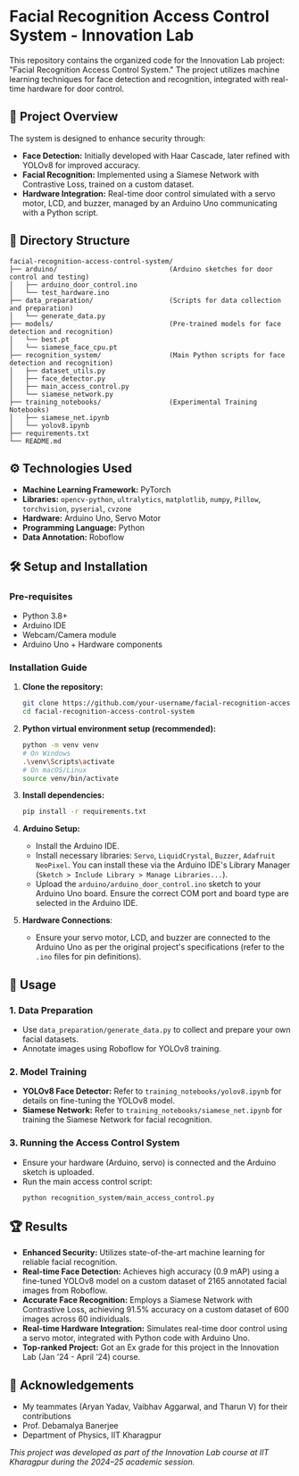 # Facial Recognition Access Control System - Innovation Lab

This repository contains the organized code for the Innovation Lab project: "Facial Recognition Access Control System." The project utilizes machine learning techniques for face detection and recognition, integrated with real-time hardware for door control.

## 🔐 Project Overview

The system is designed to enhance security through:
*   **Face Detection:** Initially developed with Haar Cascade, later refined with YOLOv8 for improved accuracy.
*   **Facial Recognition:** Implemented using a Siamese Network with Contrastive Loss, trained on a custom dataset.
*   **Hardware Integration:** Real-time door control simulated with a servo motor, LCD, and buzzer, managed by an Arduino Uno communicating with a Python script.

## 📁 Directory Structure
```
facial-recognition-access-control-system/
├── arduino/                            (Arduino sketches for door control and testing) 
│   ├── arduino_door_control.ino
│   └── test_hardware.ino
├── data_preparation/                   (Scripts for data collection and preparation) 
│   └── generate_data.py
├── models/                             (Pre-trained models for face detection and recognition)
│   └── best.pt
│   └── siamese_face_cpu.pt
├── recognition_system/                 (Main Python scripts for face detection and recognition)
│   ├── dataset_utils.py
│   ├── face_detector.py
│   ├── main_access_control.py
│   └── siamese_network.py
├── training_notebooks/                 (Experimental Training Notebooks)
│   ├── siamese_net.ipynb
│   └── yolov8.ipynb
├── requirements.txt
└── README.md
```

## ⚙️ Technologies Used
*   **Machine Learning Framework:** PyTorch
*   **Libraries:** `opencv-python`, `ultralytics`, `matplotlib`, `numpy`, `Pillow`, `torchvision`, `pyserial`, `cvzone`
*   **Hardware:** Arduino Uno, Servo Motor
*   **Programming Language:** Python
*   **Data Annotation:** Roboflow

## 🛠️ Setup and Installation

### Pre-requisites

- Python 3.8+
- Arduino IDE
- Webcam/Camera module
- Arduino Uno + Hardware components

### Installation Guide

1.  **Clone the repository:**
    ```bash
    git clone https://github.com/your-username/facial-recognition-access-control-system.git
    cd facial-recognition-access-control-system
    ```

2.  **Python virtual environment setup (recommended):**
    ```bash
    python -m venv venv
    # On Windows
    .\venv\Scripts\activate
    # On macOS/Linux
    source venv/bin/activate
    ```

3.  **Install dependencies:**
    ```bash
    pip install -r requirements.txt
    ```
4. **Arduino Setup:**

    *   Install the Arduino IDE.
    *   Install necessary libraries: `Servo`, `LiquidCrystal`, `Buzzer`, `Adafruit NeoPixel`. You can install these via the Arduino IDE's Library Manager (`Sketch > Include Library > Manage Libraries...`).
    *   Upload the `arduino/arduino_door_control.ino` sketch to your Arduino Uno board. 
    Ensure the correct COM port and board type are selected in the Arduino IDE.

5. **Hardware Connections**:

    * Ensure your servo motor, LCD, and buzzer are connected to the Arduino Uno as per the original project's specifications (refer to the `.ino` files for pin definitions).

## 🚀 Usage

### 1. Data Preparation
*   Use `data_preparation/generate_data.py` to collect and prepare your own facial datasets.
*   Annotate images using Roboflow for YOLOv8 training.

### 2. Model Training
*   **YOLOv8 Face Detector:** Refer to `training_notebooks/yolov8.ipynb` for details on fine-tuning the YOLOv8 model.
*   **Siamese Network:** Refer to `training_notebooks/siamese_net.ipynb` for training the Siamese Network for facial recognition.

### 3. Running the Access Control System
*   Ensure your hardware (Arduino, servo) is connected and the Arduino sketch is uploaded.
*   Run the main access control script:
    ```bash
    python recognition_system/main_access_control.py
    ```

## 🏆 Results
*   **Enhanced Security:** Utilizes state-of-the-art machine learning for reliable facial recognition.
*   **Real-time Face Detection:** Achieves high accuracy (0.9 mAP) using a fine-tuned YOLOv8 model on a custom dataset of 2165 annotated facial images from Roboflow.
*   **Accurate Face Recognition:** Employs a Siamese Network with Contrastive Loss, achieving 91.5% accuracy on a custom dataset of 600 images across 60 individuals.
*   **Real-time Hardware Integration:** Simulates real-time door control using a servo motor, integrated with Python code with Arduino Uno.
*   **Top-ranked Project:** Got an Ex grade for this project in the Innovation Lab (Jan ’24 - April ’24) course.

## 🤝 Acknowledgements
*   My teammates (Aryan Yadav, Vaibhav Aggarwal, and Tharun V) for their contributions
*   Prof. Debamalya Banerjee
*   Department of Physics, IIT Kharagpur

*This project was developed as part of the Innovation Lab course at IIT Kharagpur during the 2024–25 academic session.*
